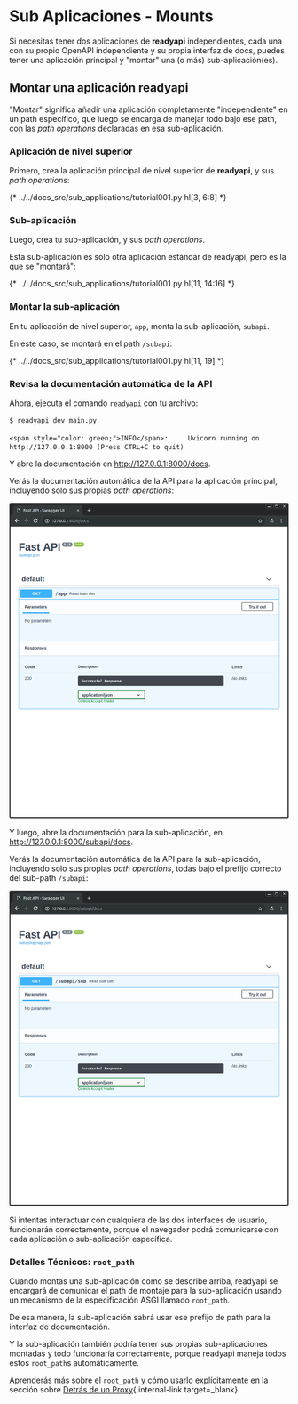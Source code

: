 # Sub Aplicaciones - Mounts

Si necesitas tener dos aplicaciones de **readyapi** independientes, cada una con su propio OpenAPI independiente y su propia interfaz de docs, puedes tener una aplicación principal y "montar" una (o más) sub-aplicación(es).

## Montar una aplicación **readyapi**

"Montar" significa añadir una aplicación completamente "independiente" en un path específico, que luego se encarga de manejar todo bajo ese path, con las _path operations_ declaradas en esa sub-aplicación.

### Aplicación de nivel superior

Primero, crea la aplicación principal de nivel superior de **readyapi**, y sus *path operations*:

{* ../../docs_src/sub_applications/tutorial001.py hl[3, 6:8] *}

### Sub-aplicación

Luego, crea tu sub-aplicación, y sus *path operations*.

Esta sub-aplicación es solo otra aplicación estándar de readyapi, pero es la que se "montará":

{* ../../docs_src/sub_applications/tutorial001.py hl[11, 14:16] *}

### Montar la sub-aplicación

En tu aplicación de nivel superior, `app`, monta la sub-aplicación, `subapi`.

En este caso, se montará en el path `/subapi`:

{* ../../docs_src/sub_applications/tutorial001.py hl[11, 19] *}

### Revisa la documentación automática de la API

Ahora, ejecuta el comando `readyapi` con tu archivo:

<div class="termy">

```console
$ readyapi dev main.py

<span style="color: green;">INFO</span>:     Uvicorn running on http://127.0.0.1:8000 (Press CTRL+C to quit)
```

</div>

Y abre la documentación en <a href="http://127.0.0.1:8000/docs" class="external-link" target="_blank">http://127.0.0.1:8000/docs</a>.

Verás la documentación automática de la API para la aplicación principal, incluyendo solo sus propias _path operations_:

<img src="/img/tutorial/sub-applications/image01.png">

Y luego, abre la documentación para la sub-aplicación, en <a href="http://127.0.0.1:8000/subapi/docs" class="external-link" target="_blank">http://127.0.0.1:8000/subapi/docs</a>.

Verás la documentación automática de la API para la sub-aplicación, incluyendo solo sus propias _path operations_, todas bajo el prefijo correcto del sub-path `/subapi`:

<img src="/img/tutorial/sub-applications/image02.png">

Si intentas interactuar con cualquiera de las dos interfaces de usuario, funcionarán correctamente, porque el navegador podrá comunicarse con cada aplicación o sub-aplicación específica.

### Detalles Técnicos: `root_path`

Cuando montas una sub-aplicación como se describe arriba, readyapi se encargará de comunicar el path de montaje para la sub-aplicación usando un mecanismo de la especificación ASGI llamado `root_path`.

De esa manera, la sub-aplicación sabrá usar ese prefijo de path para la interfaz de documentación.

Y la sub-aplicación también podría tener sus propias sub-aplicaciones montadas y todo funcionaría correctamente, porque readyapi maneja todos estos `root_path`s automáticamente.

Aprenderás más sobre el `root_path` y cómo usarlo explícitamente en la sección sobre [Detrás de un Proxy](behind-a-proxy.md){.internal-link target=_blank}.
